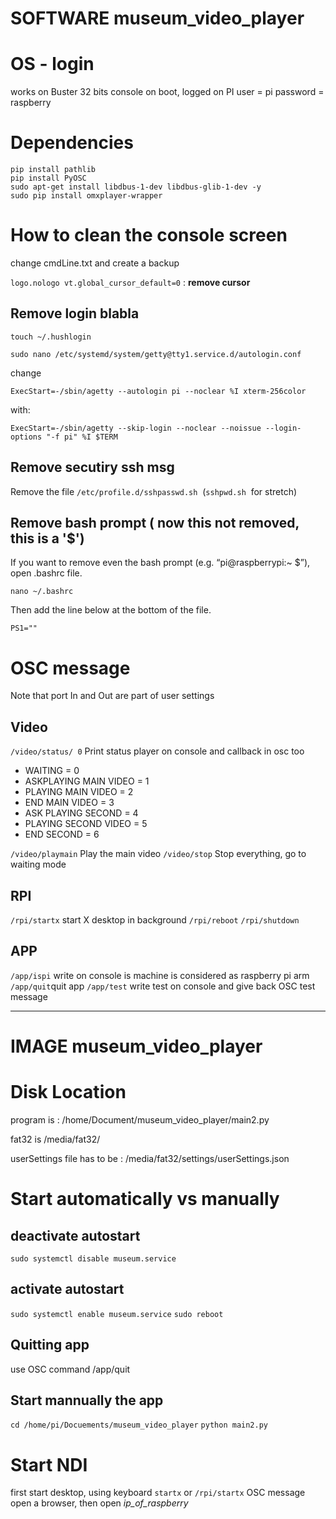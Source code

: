 # SOFTWARE museum_video_player 

# OS - login
works on Buster 32 bits
console on boot, logged on PI
user = pi
password = raspberry

# Dependencies
```
pip install pathlib
pip install PyOSC
sudo apt-get install libdbus-1-dev libdbus-glib-1-dev -y
sudo pip install omxplayer-wrapper
```




# How to clean the console screen
change  cmdLine.txt and create a backup

`logo.nologo vt.global_cursor_default=0` : **remove cursor**

## Remove login blabla

`touch ~/.hushlogin` 

`sudo nano /etc/systemd/system/getty@tty1.service.d/autologin.conf`

change
```
ExecStart=-/sbin/agetty --autologin pi --noclear %I xterm-256color
```

with:

```
ExecStart=-/sbin/agetty --skip-login --noclear --noissue --login-options "-f pi" %I $TERM
```

## Remove secutiry  ssh msg 

Remove the file `/etc/profile.d/sshpasswd.sh`
 (`sshpwd.sh`
 for stretch)


## Remove bash prompt ( now this not removed, this is a '$') 

If you want to remove even the bash prompt (e.g. “pi@raspberrypi:~ $”), open .bashrc file.

```
nano ~/.bashrc
```

Then add the line below at the bottom of the file.

```
PS1=""
```



# OSC message

Note that port In and Out are part of user settings

## Video
`/video/status/ 0`  Print status player on console and callback in osc too
* WAITING = 0
* ASKPLAYING MAIN VIDEO = 1
* PLAYING MAIN VIDEO = 2
* END MAIN VIDEO = 3
* ASK PLAYING SECOND = 4
* PLAYING SECOND VIDEO = 5
* END SECOND = 6

`/video/playmain` Play the main video
`/video/stop` Stop everything, go to waiting mode

## RPI
`/rpi/startx` start X desktop in background
`/rpi/reboot`
`/rpi/shutdown`

## APP
`/app/ispi` write on console is machine is considered as raspberry pi arm
`/app/quit`quit app
`/app/test` write test on console and give back OSC test message



-----------
# IMAGE museum_video_player

# Disk Location
program is : /home/Document/museum_video_player/main2.py

fat32 is /media/fat32/

userSettings file has to be : /media/fat32/settings/userSettings.json

# Start automatically vs manually
## deactivate autostart
 `sudo systemctl disable museum.service`
## activate autostart
  `sudo systemctl enable museum.service`
  `sudo reboot`
## Quitting app
use OSC command /app/quit 
## Start mannually the app
`cd /home/pi/Docuements/museum_video_player`
`python main2.py`
 

# Start NDI
first start desktop, using keyboard `startx`  or   `/rpi/startx` OSC message
open a browser, then open _ip_of_raspberry_

 

